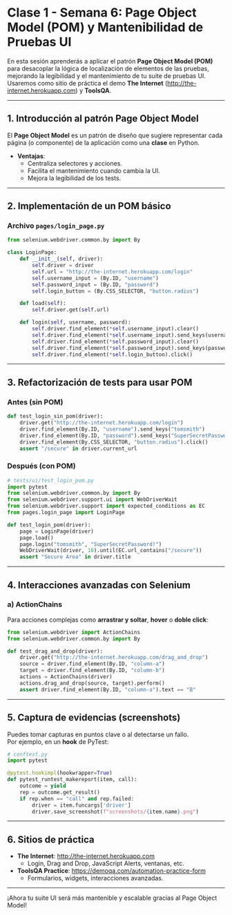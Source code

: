 
# Clase 1 - Semana 6: Page Object Model (POM) y Mantenibilidad de Pruebas UI

En esta sesión aprenderás a aplicar el patrón **Page Object Model (POM)** para desacoplar la lógica de localización de elementos de las pruebas, mejorando la legibilidad y el mantenimiento de tu suite de pruebas UI. Usaremos como sitio de práctica el demo **The Internet** (http://the-internet.herokuapp.com) y **ToolsQA**.

---

## 1. Introducción al patrón Page Object Model

El **Page Object Model** es un patrón de diseño que sugiere representar cada página (o componente) de la aplicación como una **clase** en Python.  
- **Ventajas**:
  - Centraliza selectores y acciones.
  - Facilita el mantenimiento cuando cambia la UI.
  - Mejora la legibilidad de los tests.

---

## 2. Implementación de un POM básico

### Archivo `pages/login_page.py`

```python
from selenium.webdriver.common.by import By

class LoginPage:
    def __init__(self, driver):
        self.driver = driver
        self.url = "http://the-internet.herokuapp.com/login"
        self.username_input = (By.ID, "username")
        self.password_input = (By.ID, "password")
        self.login_button = (By.CSS_SELECTOR, "button.radius")

    def load(self):
        self.driver.get(self.url)

    def login(self, username, password):
        self.driver.find_element(*self.username_input).clear()
        self.driver.find_element(*self.username_input).send_keys(username)
        self.driver.find_element(*self.password_input).clear()
        self.driver.find_element(*self.password_input).send_keys(password)
        self.driver.find_element(*self.login_button).click()
```

---

## 3. Refactorización de tests para usar POM

### Antes (sin POM)

```python
def test_login_sin_pom(driver):
    driver.get("http://the-internet.herokuapp.com/login")
    driver.find_element(By.ID, "username").send_keys("tomsmith")
    driver.find_element(By.ID, "password").send_keys("SuperSecretPassword!")
    driver.find_element(By.CSS_SELECTOR, "button.radius").click()
    assert "/secure" in driver.current_url
```

### Después (con POM)

```python
# tests/ui/test_login_pom.py
import pytest
from selenium.webdriver.common.by import By
from selenium.webdriver.support.ui import WebDriverWait
from selenium.webdriver.support import expected_conditions as EC
from pages.login_page import LoginPage

def test_login_pom(driver):
    page = LoginPage(driver)
    page.load()
    page.login("tomsmith", "SuperSecretPassword!")
    WebDriverWait(driver, 10).until(EC.url_contains("/secure"))
    assert "Secure Area" in driver.title
```

---

## 4. Interacciones avanzadas con Selenium

### a) ActionChains

Para acciones complejas como **arrastrar y soltar**, **hover** o **doble click**:

```python
from selenium.webdriver import ActionChains
from selenium.webdriver.common.by import By

def test_drag_and_drop(driver):
    driver.get("http://the-internet.herokuapp.com/drag_and_drop")
    source = driver.find_element(By.ID, "column-a")
    target = driver.find_element(By.ID, "column-b")
    actions = ActionChains(driver)
    actions.drag_and_drop(source, target).perform()
    assert driver.find_element(By.ID, "column-a").text == "B"
```

---

## 5. Captura de evidencias (screenshots)

Puedes tomar capturas en puntos clave o al detectarse un fallo.  
Por ejemplo, en un **hook** de PyTest:

```python
# conftest.py
import pytest

@pytest.hookimpl(hookwrapper=True)
def pytest_runtest_makereport(item, call):
    outcome = yield
    rep = outcome.get_result()
    if rep.when == "call" and rep.failed:
        driver = item.funcargs['driver']
        driver.save_screenshot(f"screenshots/{item.name}.png")
```

---

## 6. Sitios de práctica

- **The Internet**: http://the-internet.herokuapp.com  
  - Login, Drag and Drop, JavaScript Alerts, ventanas, etc.
- **ToolsQA Practice**: https://demoqa.com/automation-practice-form  
  - Formularios, widgets, interacciones avanzadas.

---

¡Ahora tu suite UI será más mantenible y escalable gracias al Page Object Model!

